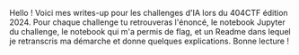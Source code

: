 Hello ! Voici mes writes-up pour les challenges d'IA lors du 404CTF édition 2024.
Pour chaque challenge tu retrouveras l'énoncé, le notebook Jupyter du challenge, le notebook qui m'a permis de flag, et un Readme dans lequel je retranscris ma démarche et donne quelques explications. 
Bonne lecture ! 
